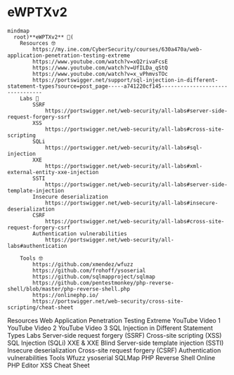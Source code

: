# eWPTXv2

```mermaid
mindmap
  root)**eWPTXv2** 👺(
    Resources 🤓
        https://my.ine.com/CyberSecurity/courses/630a470a/web-application-penetration-testing-extreme
        https://www.youtube.com/watch?v=xQ2rivaFcsE
        https://www.youtube.com/watch?v=UfILDa_qStQ
        https://www.youtube.com/watch?v=x_vPhmvsTOc
        https://portswigger.net/support/sql-injection-in-different-statement-types?source=post_page-----a741220cf145--------------------------------
    Labs 👾
        SSRF
            https://portswigger.net/web-security/all-labs#server-side-request-forgery-ssrf
        XSS
            https://portswigger.net/web-security/all-labs#cross-site-scripting
        SQLi
            https://portswigger.net/web-security/all-labs#sql-injection
        XXE
            https://portswigger.net/web-security/all-labs#xml-external-entity-xxe-injection
        SSTI
            https://portswigger.net/web-security/all-labs#server-side-template-injection
        Insecure deserialization
            https://portswigger.net/web-security/all-labs#insecure-deserialization
        CSRF
            https://portswigger.net/web-security/all-labs#cross-site-request-forgery-csrf
        Authentication vulnerabilities
            https://portswigger.net/web-security/all-labs#authentication

    Tools 🤓
        https://github.com/xmendez/wfuzz
        https://github.com/frohoff/ysoserial
        https://github.com/sqlmapproject/sqlmap
        https://github.com/pentestmonkey/php-reverse-shell/blob/master/php-reverse-shell.php
        https://onlinephp.io/
        https://portswigger.net/web-security/cross-site-scripting/cheat-sheet

```
Resources
Web Application Penetration Testing Extreme
YouTube Video 1
YouTube Video 2
YouTube Video 3
SQL Injection in Different Statement Types
Labs
Server-side request forgery (SSRF)
Cross-site scripting (XSS)
SQL Injection (SQLi)
XXE & XXE Blind
Server-side template injection (SSTI)
Insecure deserialization
Cross-site request forgery (CSRF)
Authentication vulnerabilities
Tools
Wfuzz
ysoserial
SQLMap
PHP Reverse Shell
Online PHP Editor
XSS Cheat Sheet
